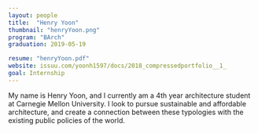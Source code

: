 ```yaml
---
layout: people
title:  "Henry Yoon"
thumbnail: "henryYoon.png"
program: "BArch"
graduation: 2019-05-19

resume: "henryYoon.pdf"
website: issuu.com/yoonh1597/docs/2018_compressedportfolio__1_
goal: Internship
---
```


My name is Henry Yoon, and I currently am a 4th year architecture student at Carnegie Mellon University. I look to pursue sustainable and affordable architecture, and create a connection between these typologies with the existing public policies of the world.
